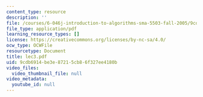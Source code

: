 ```yaml
---
content_type: resource
description: ''
file: /courses/6-046j-introduction-to-algorithms-sma-5503-fall-2005/9cdb6914be3e87215cb86f327ee4180b_lec3.pdf
file_type: application/pdf
learning_resource_types: []
license: https://creativecommons.org/licenses/by-nc-sa/4.0/
ocw_type: OCWFile
resourcetype: Document
title: lec3.pdf
uid: 9cdb6914-be3e-8721-5cb8-6f327ee4180b
video_files:
  video_thumbnail_file: null
video_metadata:
  youtube_id: null
---
```

